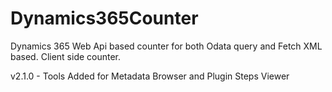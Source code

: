 # Dynamics365Counter
Dynamics 365 Web Api based counter for both Odata query and Fetch XML based. Client side counter.


v2.1.0 - Tools Added for Metadata Browser and Plugin Steps Viewer

